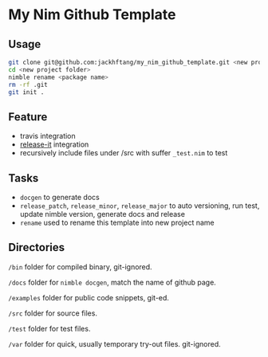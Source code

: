 # My Nim Github Template 


## Usage

```sh
git clone git@github.com:jackhftang/my_nim_github_template.git <new project folder>
cd <new project folder>
nimble rename <package name>
rm -rf .git
git init .
```

## Feature 

- travis integration
- [release-it](https://github.com/release-it/release-it) integration
- recursively include files under /src with suffer `_test.nim` to test

## Tasks 

- `docgen` to generate docs
- `release_patch`, `release_minor`, `release_major` to auto versioning, run test, update nimble version, generate docs and release
- `rename` used to rename this template into new project name

## Directories

`/bin` folder for compiled binary, git-ignored.

`/docs` folder for `nimble docgen`, match the name of github page. 

`/examples` folder for public code snippets, git-ed.

`/src` folder for source files.

`/test` folder for test files.

`/var` folder for quick, usually temporary try-out files. git-ignored. 



